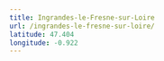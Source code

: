 ```yaml
---
title: Ingrandes-le-Fresne-sur-Loire
url: /ingrandes-le-fresne-sur-loire/
latitude: 47.404
longitude: -0.922
---
```

